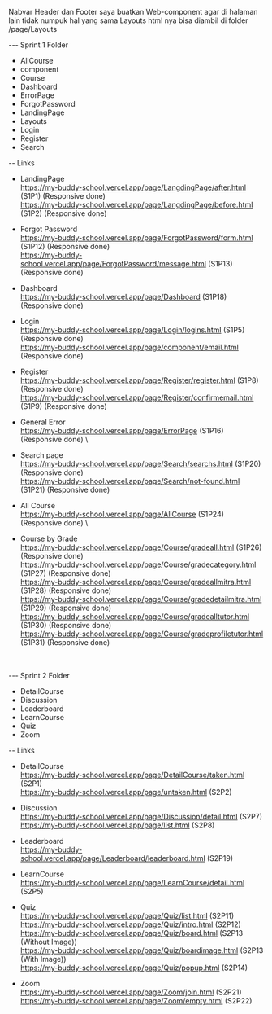 Nabvar Header dan Footer saya buatkan Web-component agar di halaman lain tidak numpuk hal yang sama
Layouts html nya bisa diambil di folder /page/Layouts <br>

--- Sprint 1 Folder
  - AllCourse
  - component
  - Course
  - Dashboard
  - ErrorPage
  - ForgotPassword
  - LandingPage
  - Layouts
  - Login
  - Register
  - Search 

-- Links <br>
  - LandingPage \
    https://my-buddy-school.vercel.app/page/LangdingPage/after.html (S1P1) (Responsive done) \
    https://my-buddy-school.vercel.app/page/LangdingPage/before.html (S1P2) (Responsive done) 

  - Forgot Password \
    https://my-buddy-school.vercel.app/page/ForgotPassword/form.html (S1P12) (Responsive done) \
    https://my-buddy-school.vercel.app/page/ForgotPassword/message.html (S1P13) (Responsive done) 

  - Dashboard \
    https://my-buddy-school.vercel.app/page/Dashboard (S1P18) (Responsive done) 

  - Login \
    https://my-buddy-school.vercel.app/page/Login/logins.html (S1P5) (Responsive done) \
    https://my-buddy-school.vercel.app/page/component/email.html (Responsive done) 

  - Register \
    https://my-buddy-school.vercel.app/page/Register/register.html (S1P8) (Responsive done) \
    https://my-buddy-school.vercel.app/page/Register/confirmemail.html (S1P9) (Responsive done) 

  - General Error \
    https://my-buddy-school.vercel.app/page/ErrorPage (S1P16) (Responsive done) \

  - Search page \
    https://my-buddy-school.vercel.app/page/Search/searchs.html (S1P20) (Responsive done) \
    https://my-buddy-school.vercel.app/page/Search/not-found.html (S1P21) (Responsive done) 

  - All Course \
    https://my-buddy-school.vercel.app/page/AllCourse (S1P24) (Responsive done) \

  - Course by Grade \
    https://my-buddy-school.vercel.app/page/Course/gradeall.html (S1P26) (Responsive done) \
    https://my-buddy-school.vercel.app/page/Course/gradecategory.html (S1P27) (Responsive done) \
    https://my-buddy-school.vercel.app/page/Course/gradeallmitra.html (S1P28) (Responsive done) \
    https://my-buddy-school.vercel.app/page/Course/gradedetailmitra.html (S1P29) (Responsive done) \
    https://my-buddy-school.vercel.app/page/Course/gradealltutor.html (S1P30) (Responsive done) \
    https://my-buddy-school.vercel.app/page/Course/gradeprofiletutor.html (S1P31) (Responsive done)  <br> <br> <br>

--- Sprint 2 Folder
  - DetailCourse
  - Discussion
  - Leaderboard
  - LearnCourse
  - Quiz
  - Zoom

-- Links <br>
  - DetailCourse \
    https://my-buddy-school.vercel.app/page/DetailCourse/taken.html (S2P1) \
    https://my-buddy-school.vercel.app/page/untaken.html (S2P2)

  - Discussion \
    https://my-buddy-school.vercel.app/page/Discussion/detail.html (S2P7) \
    https://my-buddy-school.vercel.app/page/list.html (S2P8)

  - Leaderboard \
    https://my-buddy-school.vercel.app/page/Leaderboard/leaderboard.html (S2P19)

  - LearnCourse \
    https://my-buddy-school.vercel.app/page/LearnCourse/detail.html (S2P5)

  - Quiz \
    https://my-buddy-school.vercel.app/page/Quiz/list.html (S2P11) \
    https://my-buddy-school.vercel.app/page/Quiz/intro.html (S2P12) \
    https://my-buddy-school.vercel.app/page/Quiz/board.html (S2P13 (Without Image)) \
    https://my-buddy-school.vercel.app/page/Quiz/boardimage.html (S2P13 (With Image)) \
    https://my-buddy-school.vercel.app/page/Quiz/popup.html (S2P14)

  - Zoom \
    https://my-buddy-school.vercel.app/page/Zoom/join.html (S2P21) \
    https://my-buddy-school.vercel.app/page/Zoom/empty.html (S2P22)